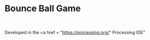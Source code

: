 # Bounce Ball Game
<br><br>
Developed in the <a href = "https://processing.org/" Processing IDE" </a>
